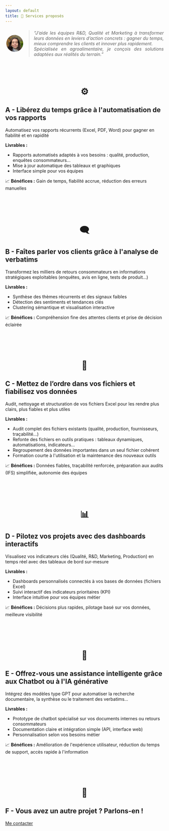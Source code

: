 ```yaml
---
layout: default
title: 🌟 Services proposés
---
```

  

<div style="display: flex; align-items: center; gap: 15px; margin: 20px 0;">
  <img src="assets/images/pdp.png" alt="Photo" style="width: 60px; height: 60px; border-radius: 50%;">
  <blockquote style="font-style: italic; margin: 0; text-align: justify;">
    “J’aide les équipes R&D, Qualité et Marketing à transformer leurs données en leviers d’action concrets :
    gagner du temps, mieux comprendre les clients et innover plus rapidement.<br>
    Spécialisée en agroalimentaire, je conçois des solutions adaptées aux réalités du terrain.”
  </blockquote>
</div>

<br>
  
<br>
  
<h1 style="text-align: center;">⚙️</h1>

## A - Libérez du temps grâce à l'automatisation de vos rapports
Automatisez vos rapports récurrents (Excel, PDF, Word) pour gagner en fiabilité et en rapidité  

**Livrables :**  
- Rapports automatisés adaptés à vos besoins : qualité, production, enquêtes consommateurs...  
- Mise à jour automatique des tableaux et graphiques  
- Interface simple pour vos équipes  

📈 **Bénéfices :** Gain de temps, fiabilité accrue, réduction des erreurs manuelles  

<br><br><br>
  
<h1 style="text-align: center;">🗨️</h1>

## B - Faîtes parler vos clients grâce à l'analyse de verbatims
Transformez les milliers de retours consommateurs en informations stratégiques exploitables (enquêtes, avis en ligne, tests de produit...)

**Livrables :**  
- Synthèse des thèmes récurrents et des signaux faibles  
- Détection des sentiments et tendances clés  
- Clustering sémantique et visualisation interactive  

📈 **Bénéfices :** Compréhension fine des attentes clients et prise de décision éclairée  
  
<br><br><br>

<h1 style="text-align: center;">📂</h1>

## C - Mettez de l’ordre dans vos fichiers et fiabilisez vos données
Audit, nettoyage et structuration de vos fichiers Excel pour les rendre plus clairs, plus fiables et plus utiles 

**Livrables :**  
- Audit complet des fichiers existants (qualité, production, fournisseurs, traçabilité...)
- Refonte des fichiers en outils pratiques : tableaux dynamiques, automatisations, indicateurs...
- Regroupement des données importantes dans un seul fichier cohérent
- Formation courte à l'utilisation et la maintenance des nouveaux outils  

📈 **Bénéfices :** Données fiables, traçabilité renforcée, préparation aux audits (IFS) simplifiée, autonomie des équipes
  
<br><br><br>
  
<h1 style="text-align: center;">📊</h1>

## D - Pilotez vos projets avec des dashboards interactifs
Visualisez vos indicateurs clés (Qualité, R&D, Marketing, Production) en temps réel avec des tableaux de bord sur-mesure  

**Livrables :**  
- Dashboards personnalisés connectés à vos bases de données (fichiers Excel)  
- Suivi interactif des indicateurs prioritaires (KPI)
- Interface intuitive pour vos équipes métier  

📈 **Bénéfices :** Décisions plus rapides, pilotage basé sur vos données, meilleure visibilité   
  
<br><br><br>
  
<h1 style="text-align: center;">🎯</h1>

## E - Offrez-vous une assistance intelligente grâce aux Chatbot ou à l'IA générative
Intégrez des modèles type GPT pour automatiser la recherche documentaire, la synthèse ou le traitement des verbatims...  

**Livrables :**  
- Prototype de chatbot spécialisé sur vos documents internes ou retours consommateurs  
- Documentation claire et intégration simple (API, interface web) 
- Personnalisation selon vos besoins métier  

📈 **Bénéfices :** Amélioration de l'expérience utilisateur, réduction du temps de support, accès rapide à l'information

<br><br><br>
  
<h1 style="text-align: center;">👥</h1>

## F - Vous avez un autre projet ? Parlons-en !
<a href="{{ site.baseurl }}/contact" class="btn-contact">Me contacter</a>